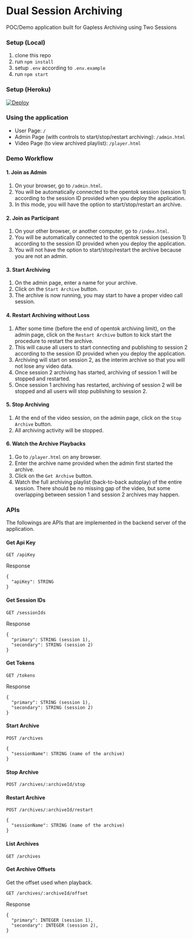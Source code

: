 # Dual Session Archiving
POC/Demo application built for Gapless Archiving using Two Sessions

### Setup (Local)
1. clone this repo
2. run `npm install`
3. setup `.env` according to `.env.example`
4. run `npm start`

### Setup (Heroku)
[![Deploy](https://www.herokucdn.com/deploy/button.svg)](https://heroku.com/deploy?template=https://github.com/nexmo-se/dual-session-archive)

### Using the application
- User Page: `/`
- Admin Page (with controls to start/stop/restart archiving): `/admin.html`
- Video Page (to view archived playlist): `/player.html`

### Demo Workflow

#### 1. Join as Admin
1. On your browser, go to `/admin.html`.
2. You will be automatically connected to the opentok session (session 1) according to the session ID provided when you deploy the application.
3. In this mode, you will have the option to start/stop/restart an archive.

#### 2. Join as Participant
1. On your other browser, or another computer, go to `/index.html`.
2. You will be automatically connected to the opentok session (session 1) according to the session ID provided when you deploy the application.
3. You will not have the option to start/stop/restart the archive because you are not an admin.

#### 3. Start Archiving
1. On the admin page, enter a name for your archive.
2. Click on the `Start Archive` button.
3. The archive is now running, you may start to have a proper video call session.

#### 4. Restart Archiving without Loss
1. After some time (before the end of opentok archiving limit), on the admin page, click on the `Restart Archive` button to kick start the procedure to restart the archive.
2. This will cause all users to start connecting and publishing to session 2 according to the session ID provided when you deploy the application.
3. Archiving will start on session 2, as the interim archive so that you will not lose any video data.
4. Once session 2 archiving has started, archiving of session 1 will be stopped and restarted.
5. Once session 1 archiving has restarted, archiving of session 2 will be stopped and all users will stop publishing to session 2.

#### 5. Stop Archiving
1. At the end of the video session, on the admin page, click on the `Stop Archive` button.
2. All archiving activity will be stopped.

#### 6. Watch the Archive Playbacks
1. Go to `/player.html` on any browser.
2. Enter the archive name provided when the admin first started the archive.
3. Click on the `Get Archive` button.
4. Watch the full archiving playlist (back-to-back autoplay) of the entire session. There should be no missing gap of the video, but some overlapping between session 1 and session 2 archives may happen.

### APIs
The followings are APIs that are implemented in the backend server of the application.

#### Get Api Key
```
GET /apiKey
```

Response
```
{
  "apiKey": STRING
}
```

#### Get Session IDs
```
GET /sessionIds
```

Response
```
{
  "primary": STRING (session 1),
  "secondary": STRING (session 2)
}
```

#### Get Tokens
```
GET /tokens
```

Response
```
{
  "primary": STRING (session 1),
  "secondary": STRING (session 2)
}
```

#### Start Archive
```
POST /archives

{
  "sessionName": STRING (name of the archive)
}
```

#### Stop Archive
```
POST /archives/:archiveId/stop
```

#### Restart Archive
```
POST /archives/:archiveId/restart

{
  "sessionName": STRING (name of the archive)
}
```

#### List Archives
```
GET /archives
```

#### Get Archive Offsets
Get the offset used when playback.

```
GET /archives/:archiveId/offset
```

Response
```
{
  "primary": INTEGER (session 1),
  "secondary": INTEGER (session 2),
}
```
